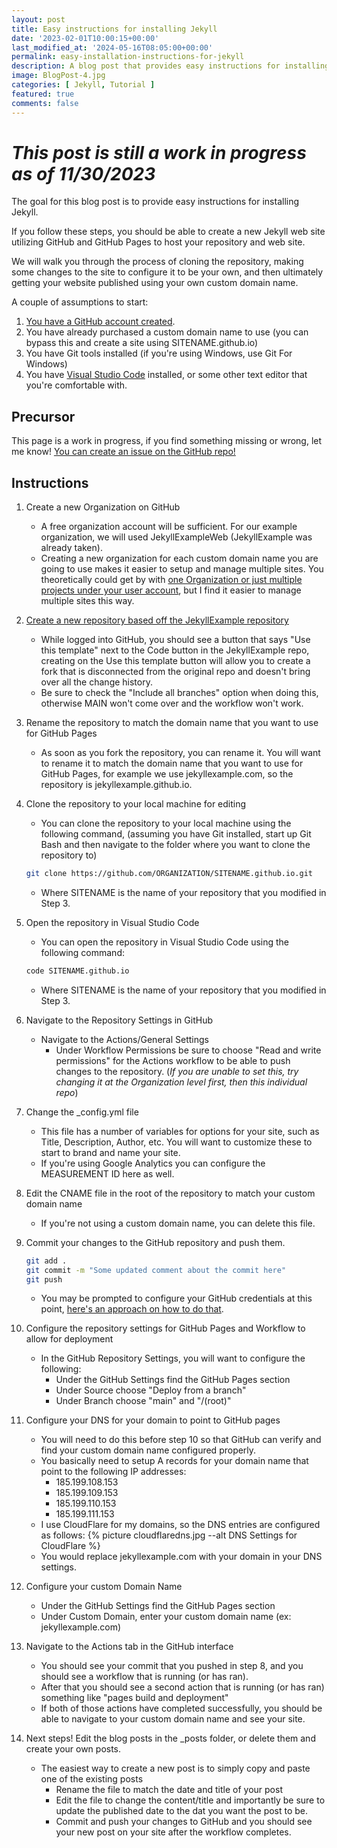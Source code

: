```yaml
---
layout: post
title: Easy instructions for installing Jekyll 
date: '2023-02-01T10:00:15+00:00'
last_modified_at: '2024-05-16T08:05:00+00:00'
permalink: easy-installation-instructions-for-jekyll
description: A blog post that provides easy instructions for installing Jekyll.
image: BlogPost-4.jpg
categories: [ Jekyll, Tutorial ]
featured: true
comments: false 
---
```

# *This post is still a work in progress as of 11/30/2023*

The goal for this blog post is to provide easy instructions for installing Jekyll. 

If you follow these steps, you should be able to create a new Jekyll web site utilizing GitHub and GitHub Pages to host your repository and web site.

We will walk you through the process of cloning the repository, making some changes to the site to configure it to be your own, and then ultimately getting your website published using your own custom domain name. 

A couple of assumptions to start:
1. [You have a GitHub account created](https://github.com/signup).
2. You have already purchased a custom domain name to use (you can bypass this and create a site using SITENAME.github.io)
3. You have Git tools installed (if you're using Windows, use Git For Windows)
4. You have [Visual Studio Code](https://code.visualstudio.com/) installed, or some other text editor that you're comfortable with.

## Precursor
This page is a work in progress, if you find something missing or wrong, let me know! [You can create an issue on the GitHub repo!](https://github.com/ChrisHammond/jekyllexample.github.io/issues)

## Instructions

1. Create a new Organization on GitHub  
    - A free organization account will be sufficient. For our example organization, we will used JekyllExampleWeb (JekyllExample was already taken).  
    - Creating a new organization for each custom domain name you are going to use makes it easier to setup and manage multiple sites. You theoretically could get by with [one Organization or just multiple projects under your user account](https://docs.github.com/en/pages/getting-started-with-github-pages/about-github-pages#types-of-github-pages-sites), but I find it easier to manage multiple sites this way.
2. [Create a new repository based off the JekyllExample repository](https://github.com/ChrisHammond/jekyllexample.github.io/generate)  
    - While logged into GitHub, you should see a button that says "Use this template" next to the Code button in the JekyllExample repo, creating on the Use this template button will allow you to create a fork that is disconnected from the original repo and doesn't bring over all the change history.
    - Be sure to check the "Include all branches" option when doing this, otherwise MAIN won't come over and the workflow won't work.
3. Rename the repository to match the domain name that you want to use for GitHub Pages  
    - As soon as you fork the repository, you can rename it. You will want to rename it to match the domain name that you want to use for GitHub Pages, for example we use jekyllexample.com, so the repository is jekyllexample.github.io. 
4. Clone the repository to your local machine for editing  
    - You can clone the repository to your local machine using the following command, (assuming you have Git installed, start up Git Bash and then navigate to the folder where you want to clone the repository to)
    ```bash
    git clone https://github.com/ORGANIZATION/SITENAME.github.io.git
    ```
    - Where SITENAME is the name of your repository that you modified in Step 3.
5. Open the repository in Visual Studio Code
    - You can open the repository in Visual Studio Code using the following command:
    ```bash
    code SITENAME.github.io
    ```
    - Where SITENAME is the name of your repository that you modified in Step 3. 
6. Navigate to the Repository Settings in GitHub
    - Navigate to the Actions/General Settings
        - Under Workflow Permissions be sure to choose "Read and write permissions" for the Actions workflow to be able to push changes to the repository. (*If you are unable to set this, try changing it at the Organization level first, then this individual repo*)

7. Change the _config.yml file
    - This file has a number of variables for options for your site, such as Title, Description, Author, etc. You will want to customize these to start to brand and name your site.
    - If you're using Google Analytics you can configure the MEASUREMENT ID here as well.
8. Edit the CNAME file in the root of the repository to match your custom domain name
    - If you're not using a custom domain name, you can delete this file.
9. Commit your changes to the GitHub repository and push them.
    ```bash
    git add .
    git commit -m "Some updated comment about the commit here"
    git push
    ```
    - You may be prompted to configure your GitHub credentials at this point, [here's an approach on how to do that](https://stackoverflow.com/questions/46878457/adding-git-credentials-on-windows).
10. Configure the repository settings for GitHub Pages and Workflow to allow for deployment
    - In the GitHub Repository Settings, you will want to configure the following:
        - Under the GitHub Settings find the GitHub Pages section
        - Under Source choose "Deploy from a branch"
        - Under Branch choose "main" and "/(root)"
11. Configure your DNS for your domain to point to GitHub pages
    - You will need to do this before step 10 so that GitHub can verify and find your custom domain name configured properly. 
    - You basically need to setup A records for your domain name that point to the following IP addresses:
        - 185.199.108.153
        - 185.199.109.153
        - 185.199.110.153
        - 185.199.111.153
    - I use CloudFlare for my domains, so the DNS entries are configured as follows:
    {% picture cloudflaredns.jpg --alt DNS Settings for CloudFlare  %}
    - You would replace jekyllexample.com with your domain in your DNS settings. 
12. Configure your custom Domain Name
    - Under the GitHub Settings find the GitHub Pages section
    - Under Custom Domain, enter your custom domain name (ex: jekyllexample.com)
13. Navigate to the Actions tab in the GitHub interface
    - You should see your commit that you pushed in step 8, and you should see a workflow that is running (or has ran).
    - After that you should see a second action that is running (or has ran) something like "pages build and deployment"
    - If both of those actions have completed successfully, you should be able to navigate to your custom domain name and see your site.
14. Next steps! Edit the blog posts in the _posts folder, or delete them and create your own posts.
    - The easiest way to create a new post is to simply copy and paste one of the existing posts
        - Rename the file to match the date and title of your post
        - Edit the file to change the content/title and importantly be sure to update the published date to the dat you want the post to be.
        - Commit and push your changes to GitHub and you should see your new post on your site after the workflow completes.

